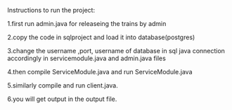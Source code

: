 Instructions to run the project:

1.first run admin.java for releaseing the trains by admin

2.copy the code in sqlproject and load it into database(postgres)

3.change the username ,port, username of database in sql java connection accordingly in servicemodule.java and admin.java files

4.then compile ServiceModule.java and run ServiceModule.java

5.similarly compile and run client.java.

6.you will get output in the output file.

